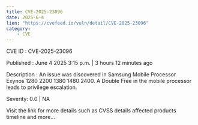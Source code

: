 ```yaml
---
title: CVE-2025-23096
date: 2025-6-4
lien: "https://cvefeed.io/vuln/detail/CVE-2025-23096"
category:
    - CVE
---
```


CVE ID : CVE-2025-23096

Published :  June 4
2025
3:15 p.m. | 3 hours
12 minutes ago

Description : An issue was discovered in Samsung Mobile Processor Exynos 1280
2200
1380
1480
2400. A Double Free in the mobile processor leads to privilege escalation.

Severity: 0.0 | NA

Visit the link for more details
such as CVSS details
affected products
timeline
and more...
